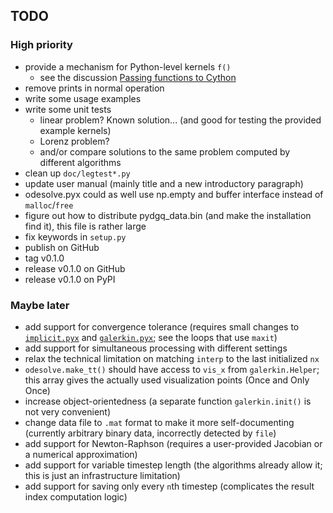 ## TODO

### High priority

 - provide a mechanism for Python-level kernels `f()`
   - see the discussion [Passing functions to Cython](https://groups.google.com/forum/#!topic/cython-users/nuMpfVeAUA0)
 - remove prints in normal operation
 - write some usage examples
 - write some unit tests
   - linear problem? Known solution... (and good for testing the provided example kernels)
   - Lorenz problem?
   - and/or compare solutions to the same problem computed by different algorithms
 - clean up `doc/legtest*.py`
 - update user manual (mainly title and a new introductory paragraph)
 - odesolve.pyx could as well use np.empty and buffer interface instead of `malloc`/`free`
 - figure out how to distribute pydgq_data.bin (and make the installation find it), this file is rather large
 - fix keywords in `setup.py`
 - publish on GitHub
 - tag v0.1.0
 - release v0.1.0 on GitHub
 - release v0.1.0 on PyPI

### Maybe later

 - add support for convergence tolerance (requires small changes to [`implicit.pyx`](pydgq/solver/implicit.pyx) and [`galerkin.pyx`](pydgq/solver/galerkin.pyx); see the loops that use `maxit`)
 - add support for simultaneous processing with different settings 
 - relax the technical limitation on matching `interp` to the last initialized `nx`
 - `odesolve.make_tt()` should have access to `vis_x` from `galerkin.Helper`; this array gives the actually used visualization points (Once and Only Once)
 - increase object-orientedness (a separate function `galerkin.init()` is not very convenient)
 - change data file to `.mat` format to make it more self-documenting (currently arbitrary binary data, incorrectly detected by `file`)
 - add support for Newton-Raphson (requires a user-provided Jacobian or a numerical approximation)
 - add support for variable timestep length (the algorithms already allow it; this is just an infrastructure limitation)
 - add support for saving only every `n`th timestep (complicates the result index computation logic)

